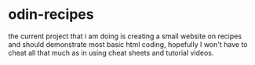 # odin-recipes

the current project that i am doing is creating a small website on recipes and should demonstrate most basic html coding, hopefully I won't have to cheat all that much as in using cheat sheets and tutorial videos.